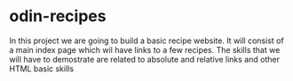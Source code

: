 # odin-recipes
In this project we are going to build a basic recipe website. It will consist of a main index page which wil have links to a few recipes.
The skills that we will have to demostrate are related to absolute and relative links and other HTML basic skills
